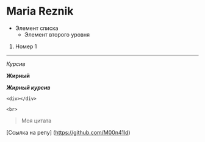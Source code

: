 # Maria Reznik 

* Элемент списка 
    + Элемент второго уровня

1. Номер 1

*****

*Курсив*

**Жирный**

***Жирный курсив***

```
<div></div>

```

`<br>`

> Моя цитата

[Ссылка на репу] (https://github.com/M00n41ld)
